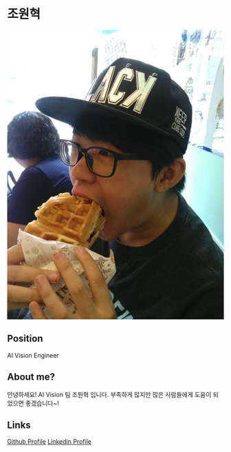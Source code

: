 # 조원혁

![메인 이미지](/assets/vision/wonhyeok.jpg)

## Position
AI Vision Engineer

## About me?

안녕하세요! AI Vision 팀 조원혁 입니다.
부족하게 많지만 많은 사람들에게 도움이 되었으면 좋겠습니다~!

## Links

[Github Profile](https://github.com/Woz98)
[Linkedin Profile](www.linkedin.com/in/wonhyeok-cho-1b3aa7274)
